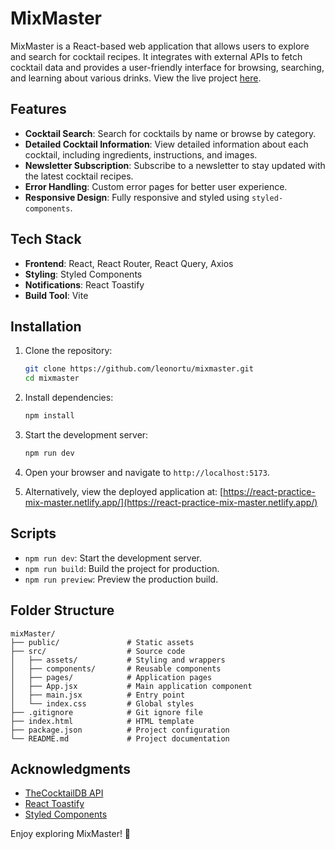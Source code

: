 # MixMaster

MixMaster is a React-based web application that allows users to explore and search for cocktail recipes. It integrates with external APIs to fetch cocktail data and provides a user-friendly interface for browsing, searching, and learning about various drinks. View the live project [here](https://react-practice-mix-master.netlify.app/).

## Features

- **Cocktail Search**: Search for cocktails by name or browse by category.
- **Detailed Cocktail Information**: View detailed information about each cocktail, including ingredients, instructions, and images.
- **Newsletter Subscription**: Subscribe to a newsletter to stay updated with the latest cocktail recipes.
- **Error Handling**: Custom error pages for better user experience.
- **Responsive Design**: Fully responsive and styled using `styled-components`.

## Tech Stack

- **Frontend**: React, React Router, React Query, Axios
- **Styling**: Styled Components
- **Notifications**: React Toastify
- **Build Tool**: Vite

## Installation

1. Clone the repository:
   ```bash
   git clone https://github.com/leonortu/mixmaster.git
   cd mixmaster
   ```

2. Install dependencies:
   ```bash
   npm install
   ```

3. Start the development server:
   ```bash
   npm run dev
   ```

4. Open your browser and navigate to `http://localhost:5173`.

5. Alternatively, view the deployed application at:
   [https://react-practice-mix-master.netlify.app/](https://react-practice-mix-master.netlify.app/)

## Scripts

- `npm run dev`: Start the development server.
- `npm run build`: Build the project for production.
- `npm run preview`: Preview the production build.

## Folder Structure

```
mixMaster/
├── public/               # Static assets
├── src/                  # Source code
│   ├── assets/           # Styling and wrappers
│   ├── components/       # Reusable components
│   ├── pages/            # Application pages
│   ├── App.jsx           # Main application component
│   ├── main.jsx          # Entry point
│   └── index.css         # Global styles
├── .gitignore            # Git ignore file
├── index.html            # HTML template
├── package.json          # Project configuration
└── README.md             # Project documentation
```

## Acknowledgments

- [TheCocktailDB API](https://www.thecocktaildb.com/)
- [React Toastify](https://fkhadra.github.io/react-toastify/)
- [Styled Components](https://styled-components.com/)

Enjoy exploring MixMaster! 🍹
